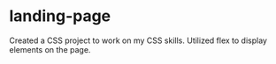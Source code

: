 # landing-page

Created a CSS project to work on my CSS skills. Utilized flex to display elements on the page.
